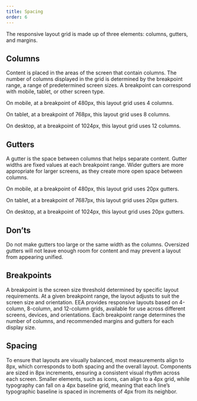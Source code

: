 ```yaml
---
title: Spacing
order: 6
---
```


The responsive layout grid is made up of three elements: columns, gutters, and margins.
 
## Columns
Content is placed in the areas of the screen that contain columns. The number of columns displayed in the grid is determined by the breakpoint range, a range of predetermined screen sizes. A breakpoint can correspond with mobile, tablet, or other screen type.
 
On mobile, at a breakpoint of 480px, this layout grid uses 4 columns.


 
On tablet, at a breakpoint of 768px, this layout grid uses 8 columns.

 
On desktop, at a breakpoint of 1024px, this layout grid uses 12 columns.

## Gutters
A gutter is the space between columns that helps separate content. Gutter widths are fixed values at each breakpoint range. Wider gutters are more appropriate for larger screens, as they create more open space between columns.



 
On mobile, at a breakpoint of 480px, this layout grid uses 20px gutters.
 
On tablet, at a breakpoint of 7687px, this layout grid uses 20px gutters.
 
On desktop, at a breakpoint of 1024px, this layout grid uses 20px gutters.


## Don’ts
 
Do not make gutters too large or the same width as the columns. Oversized gutters will not leave enough room for content and may prevent a layout from appearing unified.


## Breakpoints
A breakpoint is the screen size threshold determined by specific layout requirements. At a given breakpoint range, the layout adjusts to suit the screen size and orientation.
ΕΕΑ provides responsive layouts based on 4-column, 8-column, and 12-column grids, available for use across different screens, devices, and orientations.
Each breakpoint range determines the number of columns, and recommended margins and gutters for each display size.


## Spacing
To ensure that layouts are visually balanced, most measurements align to 8px, which corresponds to both spacing and the overall layout. Components are sized in 8px increments, ensuring a consistent visual rhythm across each screen.
Smaller elements, such as icons, can align to a 4px grid, while typography can fall on a 4px baseline grid, meaning that each line’s typographic baseline is spaced in increments of 4px from its neighbor.
